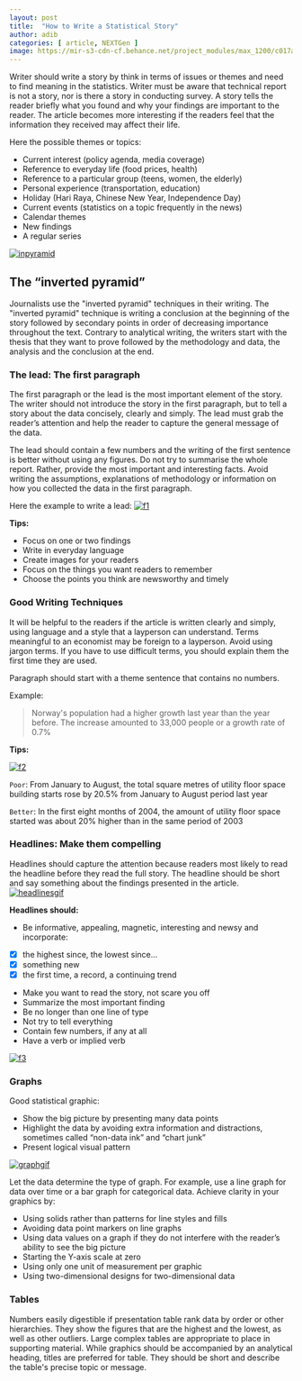 ```yaml
---
layout: post
title:  "How to Write a Statistical Story"
author: adib
categories: [ article, NEXTGen ]
image: https://mir-s3-cdn-cf.behance.net/project_modules/max_1200/c017a855935255.5999b502f14d5.png
---
```


Writer should write a story by think in terms of issues or themes and need to find meaning in the statistics. Writer must be aware that technical report is not a story, nor is there a story in conducting survey. A story tells the reader briefly what you found and why your findings are important to the reader. The article becomes more interesting if the readers feel that the information they received may affect their life.

Here the possible themes or topics:
* Current interest (policy agenda, media coverage)
* Reference to everyday life (food prices, health)
* Reference to a particular group (teens, women, the elderly)
* Personal experience (transportation, education)
* Holiday (Hari Raya, Chinese New Year, Independence Day)
* Current events (statistics on a topic frequently in the news)
* Calendar themes
* New findings
* A regular series

[![inpyramid](https://studentmedia.appstate.edu/images/filecabinet/folder1/Inverted_Pyramid.jpg)](#)

## The “inverted pyramid”

Journalists use the "inverted pyramid" techniques in their writing. The "inverted pyramid" technique is writing a conclusion at the beginning of the story followed by secondary points in order of decreasing importance throughout the text. Contrary to analytical writing, the writers start with the thesis that they want to prove followed by the methodology and data, the analysis and the conclusion at the end.

### The lead: The first paragraph

The first paragraph or the lead is the most important element of the story. The writer should not introduce the story in the first paragraph, but to tell a story about the data concisely, clearly and simply. The lead must grab the reader’s attention and help the reader to capture the general message of the data. 

The lead should contain a few numbers and the writing of the first sentence is better without using any figures. Do not try to summarise the whole report. Rather, provide the most important and interesting facts. Avoid writing the assumptions, explanations of methodology or information on how you collected the data in the first paragraph.

Here the example to write a lead:
[![f1](https://lh3.googleusercontent.com/-W_8ew75P-zU/XlZFWnxDZzI/AAAAAAAAD9Y/um20_6yax-oCSXtYGbvUxk6Y18YYZdwRACK8BGAsYHg/s0/2020-02-26.jpg)](#)


**Tips:**
* Focus on one or two findings
* Write in everyday language
* Create images for your readers
* Focus on the things you want readers to remember
* Choose the points you think are newsworthy and timely

### Good Writing Techniques
It will be helpful to the readers if the article is written clearly and simply, using language and a style that a layperson can understand. Terms meaningful to an economist may be foreign to a layperson. Avoid using jargon terms. If you have to use difficult terms, you should explain them the first time they are used.

Paragraph should start with a theme sentence that contains no numbers.

Example:
> Norway's population had a higher growth last year than the year before. The increase amounted to 33,000 people or a growth rate of 0.7%

**Tips:**

[![f2](https://lh3.googleusercontent.com/-uLgyjg7awBk/XlZFXdCmHBI/AAAAAAAAD9c/n3ZTm42yyUIb1GdQND06FNLwoVZ8rOMaACK8BGAsYHg/s0/2020-02-26.jpg)](#)

`Poor`:	From January to August, the total square metres of utility floor space building starts rose by 20.5% from January to August period last year

`Better`:	In the first eight months of 2004, the amount of utility floor space started was about 20% higher than in the same period of 2003

### Headlines: Make them compelling
Headlines should capture the attention because readers most likely to read the headline before they read the full story. The headline should be short and say something about the findings presented in the article.
[![headlinesgif](https://media.giphy.com/media/26tnlqgsV9gbihbO0/giphy.gif)](#)

**Headlines should:**
*	Be informative, appealing, magnetic, interesting and newsy and incorporate:<br>
- [x] the highest since, the lowest since...<br>
- [x] something new <br>
- [x] the first time, a record, a continuing trend <br>
  
*	Make you want to read the story, not scare you off
*	Summarize the most important finding
*	Be no longer than one line of type
*	Not try to tell everything
*	Contain few numbers, if any at all
*	Have a verb or implied verb

[![f3](https://lh3.googleusercontent.com/-pcjolDP2Qyk/XlZFYb5blRI/AAAAAAAAD9g/3OsDgiF3dzMmx9PmPFErHwhpwn24jvdhgCK8BGAsYHg/s0/2020-02-26.jpg)](#)

### Graphs
Good statistical graphic:
*	Show the big picture by presenting many data points
*	Highlight the data by avoiding extra information and distractions, sometimes called “non-data ink” and “chart junk”
*	Present logical visual pattern

[![graphgif](https://media.giphy.com/media/l378c04F2fjeZ7vH2/giphy.gif)](#)

Let the data determine the type of graph. For example, use a line graph for data over time or a bar graph for categorical data.
Achieve clarity in your graphics by:
*	Using solids rather than patterns for line styles and fills
*	Avoiding data point markers on line graphs
*	Using data values on a graph if they do not interfere with the reader’s ability to see the big picture
*	Starting the Y-axis scale at zero
*	Using only one unit of measurement per graphic
*	Using two-dimensional designs for two-dimensional data

### Tables
Numbers easily digestible if presentation table rank data by order or other hierarchies. They show the figures that are the highest and the lowest, as well as other outliers. Large complex tables are appropriate to place in supporting material. While graphics should be accompanied by an analytical heading, titles are preferred for table. They should be short and describe the table's precise topic or message.

